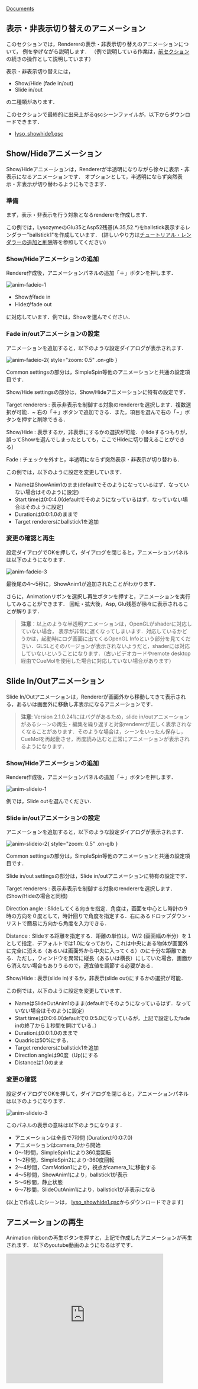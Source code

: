 [Documents](../../Documents)
## 表示・非表示切り替えのアニメーション
このセクションでは，Rendererの表示・非表示切り替えのアニメーションについて，
例を挙げながら説明します．
（例で説明している作業は，[前セクション](../../cuemol2/Anim_CameraMotion)の続きの操作として説明しています）

表示・非表示切り替えには，

*  Show/Hide (fade in/out)
*  Slide in/out

の二種類があります．

このセクションで最終的に出来上がるqscシーンファイルが，以下からダウンロードできます．

*  [lyso_showhide1.qsc](http://downloads.sourceforge.net/project/cuemol/sample-files/2.1.0.241/lyso_showhide1.qsc)

## Show/Hideアニメーション
Show/Hideアニメーションは，Rendererが半透明になりながら徐々に表示・非表示になるアニメーションです．
オプションとして，半透明にならず突然表示・非表示が切り替わるようにもできます．

### 準備
まず，表示・非表示を行う対象となるrendererを作成します．

この例では，LysozymeのGlu35とAsp52残基(A.35,52.*)をballstick表示するレンダラー"ballstick1"を作成しています．
(詳しいやり方は[チュートリアル・レンダラーの追加と削除](../../Documents/GUIのチュートリアル(CueMol2)/Step4)等を参照してください)

### Show/Hideアニメーションの追加
Rendere作成後，アニメーションパネルの追加「＋」ボタンを押します．

![anim-fadeio-1](../../assets/images/cuemol2/Anim_ShowHide/anim-fadeio-1.png)


* Showがfade in
* Hideがfade out

に対応しています．例では，Showを選んでください．

### Fade in/outアニメーションの設定

アニメーションを追加すると，以下のような設定ダイアログが表示されます．

![anim-fadeio-2](../../assets/images/cuemol2/Anim_ShowHide/anim-fadeio-2.png){ style="zoom: 0.5" .on-glb }


Common settingsの部分は，SimpleSpin等他のアニメーションと共通の設定項目です．

Show/Hide settingsの部分は，Show/Hideアニメーションに特有の設定です．

Target renderers
:   表示非表示を制御する対象のrendererを選択します．複数選択が可能．~
右の「＋」ボタンで追加できる．また，項目を選んで右の「−」ボタンを押すと削除できる．

Show/Hide
:   表示するか，非表示にするかの選択が可能．（Hideするつもりが，誤ってShowを選んでしまったとしても，ここでHideに切り替えることができる）

Fade
:   チェックを外すと，半透明にならず突然表示・非表示が切り替わる．

この例では，以下のように設定を変更しています．

* NameはShowAnim1のまま(defaultでそのようになっているはず．なっていない場合はそのように設定)
* Start timeは0:0:4.0(defaultでそのようになっているはず．なっていない場合はそのように設定)
* Durationは0:0:1.0のままで
* Target renderersにballstick1を追加

### 変更の確認と再生
設定ダイアログでOKを押して，ダイアログを閉じると，アニメーションパネルは以下のようになります．

![anim-fadeio-3](../../assets/images/cuemol2/Anim_ShowHide/anim-fadeio-3.png)


最後尾の4〜5秒に，ShowAnim1が追加されたことがわかります．

さらに，Animationリボンを選択し再生ボタンを押すと，アニメーションを実行してみることができます．
回転・拡大後，Asp, Glu残基が徐々に表示されることが解ります．


> **注意**：以上のような半透明アニメーションは，OpenGLがshaderに対応していない場合，
表示が非常に遅くなってしまいます．対応しているかどうかは，起動時にログ画面に出てくるOpenGL Infoという部分を見てください．GLSLとそのバージョンが表示されないようだと，shaderには対応していないということになります．（古いビデオカードやremote desktop経由でCueMolを使用した場合に対応していない場合があります）


## Slide In/Outアニメーション
Slide In/Outアニメーションは，Rendererが画面外から移動してきて表示される，あるいは画面外に移動し非表示になるアニメーションです．


> **注意**: Version 2.1.0.241にはバグがあるため，slide in/outアニメーションがあるシーンの再生・編集を繰り返すと対象rendererが正しく表示されなくなることがあります．そのような場合は，シーンをいったん保存し，CueMolを再起動させ，再度読み込むと正常にアニメーションが表示されるようになります．

### Show/Hideアニメーションの追加
Rendere作成後，アニメーションパネルの追加「＋」ボタンを押します．

![anim-slideio-1](../../assets/images/cuemol2/Anim_ShowHide/anim-slideio-1.png)

例では，Slide outを選んでください．

### Slide in/outアニメーションの設定

アニメーションを追加すると，以下のような設定ダイアログが表示されます．

![anim-slideio-2](../../assets/images/cuemol2/Anim_ShowHide/anim-slideio-2.png){ style="zoom: 0.5" .on-glb }


Common settingsの部分は，SimpleSpin等他のアニメーションと共通の設定項目です．

Slide in/out settingsの部分は，Slide in/outアニメーションに特有の設定です．

Target renderers
:   表示非表示を制御する対象のrendererを選択します．(Show/Hideの場合と同様)

Direction angle
:   Slideしてくる向きを指定．角度は，画面を中心とし時計の９時の方向を０度として，時計回りで角度を指定する．右にあるドロップダウン・リストで簡易に方向から角度を入力できる．

Distance
:   Slideする距離を指定する．距離の単位は，W/2 (画面幅の半分）を１として指定．デフォルトでは1.0になっており，これは中央にある物体が画面外に完全に消える（あるいは画面外から中央に入ってくる）のに十分な距離である．ただし，ウィンドウを異常に縦長（あるいは横長）にしていた場合，画面から消えない場合もありうるので，適宜値を調節する必要がある．

Show/Hide
:   表示(slide in)するか，非表示(slide out)にするかの選択が可能．

この例では，以下のように設定を変更しています．

* NameはSlideOutAnim1のまま(defaultでそのようになっているはず．なっていない場合はそのように設定)
* Start timeは0:0:6.0(defaultで0:0:5.0になっているが，上記で設定したfade inの終了から１秒間を開けている．）
* Durationは0:0:1.0のままで
* Quadricは50%にする．
* Target renderersにballstick1を追加
*  Direction angleは90度（Up)にする
*  Distanceは1.0のまま

### 変更の確認
設定ダイアログでOKを押して，ダイアログを閉じると，アニメーションパネルは以下のようになります．

![anim-slideio-3](../../assets/images/cuemol2/Anim_ShowHide/anim-slideio-3.png)


このパネルの表示の意味は以下のようになります．

*  アニメーションは全長で7秒間 (Durationが0:0:7.0)
*  アニメーションはcamera_0から開始
*  0〜1秒間，SimpleSpin1により360度回転
*  1〜2秒間，SimpleSpin2により-360度回転
*  2〜4秒間，CamMotion1により，視点がcamera_1に移動する
*  4〜5秒間，ShowAnim1により，ballstick1が表示
*  5〜6秒間，静止状態
*  6〜7秒間，SlideOutAnim1により，ballstick1が非表示になる

(以上で作成したシーンは，
[lyso_showhide1.qsc](http://downloads.sourceforge.net/project/cuemol/sample-files/2.1.0.241/lyso_showhide1.qsc)からダウンロードできます)

## アニメーションの再生
Animation ribbonの再生ボタンを押すと，上記で作成したアニメーションが再生されます．
以下のyoutube動画のようになるはずです．

<iframe width="425" height="350" src="https://www.youtube.com/embed/pHL52i3kzxE?mute=1&controls=1&rel=0&playlist=pHL52i3kzxE"
        title="YouTube video player"
        frameborder="0"
        allow="autoplay; encrypted-media"
        allowfullscreen>
</iframe>
                